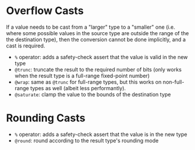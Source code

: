 # Overflow Casts
If a value needs to be cast from a "larger" type to a "smaller" one (i.e. where some possible values in the source type are outside the range of the the destination type), then the conversion cannot be done implicitly, and a cast is required.
* `%` operator: adds a safety-check assert that the value is valid in the new type
* `@trunc`: truncate the result to the required number of bits (only works when the result type is a full-range fixed-point number)
* `@wrap`: same as `@trunc` for full-range types, but this works on non-full-range types as well (albeit less performantly).
* `@saturate`: clamp the value to the bounds of the destination type

# Rounding Casts
* `%` operator: adds a safety-check assert that the value is in the new type
* `@round`: round according to the result type's rounding mode
